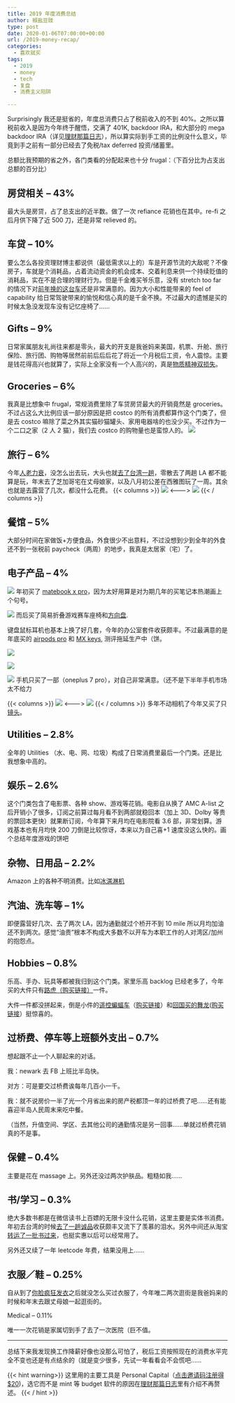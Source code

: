```yaml
---
title: 2019 年度消费总结
author: 椒盐豆豉
type: post
date: 2020-01-06T07:00:00+00:00
url: /2019-money-recap/
categories:
  - 喜欢就买
tags:
  - 2019
  - money
  - tech
  - 复盘
  - 消费主义陷阱

---
```

Surprisingly 我还是挺省的，年度总消费只占了税前收入的不到 40%。之所以算税前收入是因为今年终于醒悟，交满了 401K, backdoor IRA，和大部分的 mega backdoor IRA（详见[理财那篇日志](../personal-finance-for-dummies-in-us/)），所以算实际到手工资的比例没什么意义，毕竟到手之前有一部分已经去了免税/tax deferred 投资/储蓄里。

总额比我预期的省之外，各门类看的分配起来也十分 frugal：（下百分比为占支出总额的百分比）

## 房贷相关 – 43%

最大头是房贷，占了总支出的近半数。做了一次 refiance 花销也在其中。re-fi 之后月供下降了近 500 刀，还是非常 relieved 的。

## 车贷 – 10%

要么怎么各投资理财博主都说供（最低需求以上的）车是开源节流的大敌呢？不像房子，车就是个消耗品，占着流动资金的机会成本、交着利息来供一个持续贬值的消耗品，实在不是合理的理财行为。但是千金难买爷乐意，没有 stretch too far 的情况下对[前年换的这台车](../buying-car-decision-tree/)还是非常满意的。因为大小和性能带来的 feel of capability 给日常驾驶带来的愉悦和信心真的是千金不换。不过最大的遗憾是买的时候太急没发现车没有记忆座椅了……

## Gifts – 9%

日常家属朋友礼尚往来都是零头，最大的开支是我爸妈来美国，机票、升舱、旅行保险、旅行团、购物等居然前前后后后花了将近一个月税后工资，令人震惊。主要是钱花得高兴也就算了，实际上全家没有一个人高兴的，真是[物质精神双损失](https://www.douban.com/doulist/120720601/)。

## Groceries – 6%

我真是比想象中 frugal，常规消费里除了车贷房贷最大的开销竟然是 groceries。不过占这么大比例应该一部分原因是把 costco 的所有消费都算作这个门类了，但是去 costco 嘛除了菜之外其实猫砂猫罐头、家用电器啥的也没少买。不过作为一个二口之家（2 人 2 猫），我们去 costco 的购物量也是蛮惊人的。
![](https://media.douchi.space/douchi/media_attachments/files/110/456/906/909/738/678/original/1918f08614a5f5fc.png)

## 旅行 – 6%

今年[人老力衰](https://www.douban.com/people/mfcndw/status/2743091077/)，没怎么出去玩，大头也就[去了台湾一趟](../taipei-7-days/)，零散去了两趟 LA 都不能算是玩，年末去了芝加哥宅在丈母娘家，以及八月初公差在西雅图玩了一周。其余也就是去露营了几次，都没什么花费。
{{< columns >}}
![](https://media.douchi.space/douchi/media_attachments/files/110/456/907/667/593/552/original/7d2cac8144ff2f81.png)
<--->
![](https://media.douchi.space/douchi/media_attachments/files/110/456/908/148/457/670/original/73dfb4ba5bc8c771.png)
{{< / columns >}}
## 餐馆 – 5%

大部分时间在家做饭+方便食品，外食很少不出意料，不过没想到少到全年的外食还不到一张税前 paycheck（两周）的地步，我真是太居家（宅）了。

## 电子产品 – 4%

![](https://media.douchi.space/douchi/media_attachments/files/110/456/909/887/760/922/original/b429202d6e016df6.png)
年初买了 [matebook x pro](https://www.douban.com/people/mfcndw/status/2394710438/)，因为太好用算是对为期几年的买笔记本热潮画上个句号。

![](https://media.douchi.space/douchi/media_attachments/files/110/456/592/447/816/283/original/01aeb01967763a76.png)
而后买了简易折叠游戏赛车座椅和[方向盘](https://amzn.to/35we2SC).

键盘鼠标耳机也基本上换了好几套，今年的办公室套件收获颇丰。不过最满意的是年底买的 [airpods pro](https://amzn.to/3i34Ry5) 和 [MX keys](https://amzn.to/35uJRLJ), 测评拖延生产中（饼。

![](https://media.douchi.space/douchi/media_attachments/files/110/456/565/988/642/811/original/370a6c7e8809c0a8.png)

![](https://media.douchi.space/douchi/media_attachments/files/110/456/921/649/690/018/original/bfbad074610800f8.png)

![](https://media.douchi.space/douchi/media_attachments/files/110/456/922/301/463/224/original/68adcad2c22b8ece.png)
手机只买了一部（oneplus 7 pro），对自己非常满意。（还不是下半年手机市场太不给力

{{< columns >}}
![](https://media.douchi.space/douchi/media_attachments/files/110/456/922/846/800/779/original/1b96251dac35854f.png)
<--->
![](https://media.douchi.space/douchi/media_attachments/files/110/456/923/282/837/675/original/0bcdfd2eaf18d644.png)
{{< / columns >}}
多年不动相机了今年又买了只[镜头](https://amzn.to/2MUvR7w)。

## Utilities – 2.8%

全年的 Utilities （水、电、网、垃圾）构成了日常消费里最后一个门类。还是比我想象中高的。

## 娱乐 – 2.6%

这个门类包含了电影票、各种 show、游戏等花销。电影自从换了 AMC A-list 之后开销小了很多，订阅之前算过每月看不到两部就稳回本（加上 3D、Dolby 等贵的票回本更快）就果断订阅，今年算下来月均在电影院看 3.6 部，非常划算。游戏基本也有月均快 200 刀倒是比较惊讶，本来以为自己喜+1 速度没这么快的。画个总结年度游戏的饼吧

## 杂物、日用品 – 2.2%

Amazon 上的各种不明消费。比如[冰淇淋机](https://amzn.to/3oHa0i0)

## 汽油、洗车等 – 1%

即便露营好几次、去了两次 LA，因为通勤就过个桥开不到 10 mile 所以月均加油还不到两次。感觉“油贵”根本不构成大多数不以开车为本职工作的人对湾区/加州的抱怨点。

## Hobbies – 0.8%

乐高、手办、玩具等都被我归到这个门类。家里乐高 backlog 已经老多了，今年买的大件只有[路虎（购买链接）](https://amzn.to/39mAmPM)一件。

大件一件都没拼起来，倒是小件的[遥控蝙蝠车](https://www.douban.com/people/mfcndw/status/2510359178/)（[购买链接](https://amzn.to/2XyPW5n)）和[回国买的舞龙](https://www.douban.com/people/mfcndw/status/2503027520/)([购买链接](https://amzn.to/2Xt738G)）挺惊喜的。

## 过桥费、停车等上班额外支出 – 0.7%

想起跟不止一个人聊起来的对话。

我：newark 去 FB 上班比半岛快。

对方：可是要交过桥费诶每年几百小一千。

我：就不说房价一半了光一个月省出来的房产税都顶一年的过桥费了吧……还有能喜迎半岛人民周末来吃中餐。

（当然，升值空间、学区、去其他公司的通勤情况是另一回事……单就过桥费花销真的不是事。

## 保健 – 0.4%

主要是花在 massage 上。另外还没过两次护肤品。粗糙如我……

## 书/学习 – 0.3%

绝大多数书都是在微信读书上百嫖的无限卡没什么花销，这里主要是实体书消费。年初去台湾的时候[去了一趟诚品](https://www.douban.com/people/mfcndw/status/2434366111/)收获颇丰又流下了羡慕的泪水。另外中间还从淘宝[转运了一批书过来](https://www.douban.com/note/727051925/)，也挺实惠以后可以经常用了。

另外还又续了一年 leetcode 年费，结果没用上……

## 衣服／鞋 – 0.25%

自从到了[你脸疯狂发衣](https://www.douban.com/people/mfcndw/status/2525832028/)之后就没怎么买过衣服了，今年唯二两次逛街是我爸妈来的时候和年末去跟丈母娘一起逛街的。

Medical – 0.11%

唯一一次花销是家属切到手了去了一次医院（巨不值。

---

总结下来我发现换工作降薪好像也没那么可怕了，税后工资按照现在的消费水平完全不变也还是有点结余的（就是变少很多，先试一年看看会不会慌吧……

{{< hint warning>}}
这里用的主要工具是 Personal Capital（[点击邀请码注册得 $20](https://share.personalcapital.com/x/ArGnow))，选它而不是 mint 等 budget 软件的原因在[理财那篇日志](../personal-finance-for-dummies-in-us/)里有介绍不再赘述。
{{< / hint >}}

